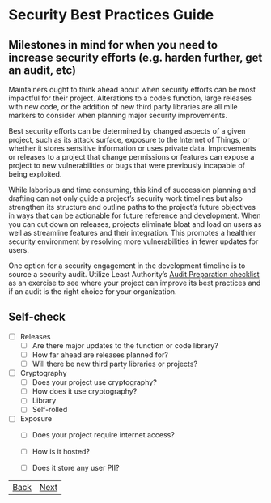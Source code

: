 # Security Best Practices Guide

## Milestones in mind for when you need to increase security efforts (e.g. harden further, get an audit, etc)

Maintainers ought to think ahead about when security efforts can be most impactful for their project. Alterations to a code’s function, large releases with new code, or the addition of new third party libraries are all mile markers to consider when planning major security improvements. 

Best security efforts can be determined by changed aspects of a given project, such as its attack surface, exposure to the Internet of Things, or whether it stores sensitive information or uses private data. Improvements or releases to a project that change permissions or features can expose a project to new vulnerabilities or bugs that were previously incapable of being exploited.

While laborious and time consuming, this kind of succession planning and drafting can not only guide a project’s security work timelines but also strengthen its structure and outline paths to the project’s future objectives in ways that can be actionable for future reference and development. When you can cut down on releases, projects eliminate bloat and load on users as well as streamline features and their integration. This promotes a healthier security environment by resolving more vulnerabilities in fewer updates for users. 

One option for a security engagement in the development timeline is to source a security audit. Utilize Least Authority’s [Audit Preparation checklist](https://leastauthority.com/blog/audit-preparation-checklist-5-important-steps-to-prepare-for-a-security-audit/) as an exercise to see where your project can improve its best practices and if an audit is the right choice for your organization.



## Self-check

- [ ] Releases
  - [ ] Are there major updates to the function or code library?
  - [ ] How far ahead are releases planned for? 
  - [ ] Will there be new third party libraries or projects?
- [ ] Cryptography
  - [ ] Does your project use cryptography?
  - [ ] How does it use cryptography?
  - [ ] Library
  - [ ] Self-rolled
- [ ] Exposure
  - [ ] Does your project require internet access?
  - [ ] How is it hosted?
  - [ ] Does it store any user PII?



|  |  |
| :---  | ---:  |
| [Back](./06-kb.md)  | [Next](08-what-next.md)  |
